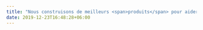 ```yaml
---
title: "Nous construisons de meilleurs <span>produits</span> pour aider nos clients à construire de meilleurs <span>entreprises</span>"
date: 2019-12-23T16:48:28+06:00
---
```

